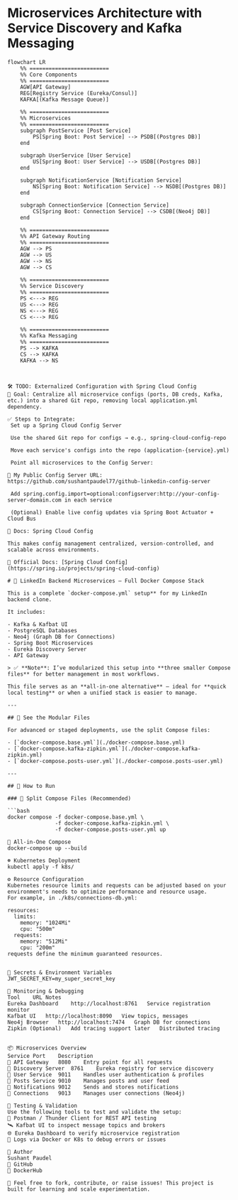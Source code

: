 # Microservices Architecture with Service Discovery and Kafka Messaging

```mermaid
flowchart LR
    %% =========================
    %% Core Components
    %% =========================
    AGW[API Gateway]
    REG[Registry Service (Eureka/Consul)]
    KAFKA[(Kafka Message Queue)]

    %% =========================
    %% Microservices
    %% =========================
    subgraph PostService [Post Service]
        PS[Spring Boot: Post Service] --> PSDB[(Postgres DB)]
    end

    subgraph UserService [User Service]
        US[Spring Boot: User Service] --> USDB[(Postgres DB)]
    end

    subgraph NotificationService [Notification Service]
        NS[Spring Boot: Notification Service] --> NSDB[(Postgres DB)]
    end

    subgraph ConnectionService [Connection Service]
        CS[Spring Boot: Connection Service] --> CSDB[(Neo4j DB)]
    end

    %% =========================
    %% API Gateway Routing
    %% =========================
    AGW --> PS
    AGW --> US
    AGW --> NS
    AGW --> CS

    %% =========================
    %% Service Discovery
    %% =========================
    PS <---> REG
    US <---> REG
    NS <---> REG
    CS <---> REG

    %% =========================
    %% Kafka Messaging
    %% =========================
    PS --> KAFKA
    CS --> KAFKA
    KAFKA --> NS



🛠️ TODO: Externalized Configuration with Spring Cloud Config
🎯 Goal: Centralize all microservice configs (ports, DB creds, Kafka, etc.) into a shared Git repo, removing local application.yml dependency.

✅ Steps to Integrate:
 Set up a Spring Cloud Config Server

 Use the shared Git repo for configs → e.g., spring-cloud-config-repo

 Move each service's configs into the repo (application-{service}.yml)

 Point all microservices to the Config Server:

🔗 My Public Config Server URL:
https://github.com/sushantpaudel77/github-linkedin-config-server

 Add spring.config.import=optional:configserver:http://your-config-server-domain.com in each service

 (Optional) Enable live config updates via Spring Boot Actuator + Cloud Bus

📘 Docs: Spring Cloud Config

This makes config management centralized, version-controlled, and scalable across environments.

🔗 Official Docs: [Spring Cloud Config](https://spring.io/projects/spring-cloud-config)

# 🐳 LinkedIn Backend Microservices — Full Docker Compose Stack

This is a complete `docker-compose.yml` setup** for my LinkedIn backend clone.

It includes:

- Kafka & Kafbat UI
- PostgreSQL Databases
- Neo4j (Graph DB for Connections)
- Spring Boot Microservices
- Eureka Discovery Server
- API Gateway

> ✅ **Note**: I’ve modularized this setup into **three smaller Compose files** for better management in most workflows.

This file serves as an **all-in-one alternative** — ideal for **quick local testing** or when a unified stack is easier to manage.

---

## 🔀 See the Modular Files

For advanced or staged deployments, use the split Compose files:

- [`docker-compose.base.yml`](./docker-compose.base.yml)
- [`docker-compose.kafka-zipkin.yml`](./docker-compose.kafka-zipkin.yml)
- [`docker-compose.posts-user.yml`](./docker-compose.posts-user.yml)

---

## 🚀 How to Run

### 🔧 Split Compose Files (Recommended)

```bash
docker compose -f docker-compose.base.yml \
               -f docker-compose.kafka-zipkin.yml \
               -f docker-compose.posts-user.yml up

🧱 All-in-One Compose
docker-compose up --build

☸️ Kubernetes Deployment
kubectl apply -f k8s/

⚙️ Resource Configuration
Kubernetes resource limits and requests can be adjusted based on your environment's needs to optimize performance and resource usage.
For example, in ./k8s/connections-db.yml:

resources:
  limits:
    memory: "1024Mi"
    cpu: "500m"
  requests:
    memory: "512Mi"
    cpu: "200m"
requests define the minimum guaranteed resources.


🔐 Secrets & Environment Variables
JWT_SECRET_KEY=my_super_secret_key

🧠 Monitoring & Debugging
Tool	URL	Notes
Eureka Dashboard	http://localhost:8761	Service registration monitor
Kafbat UI	http://localhost:8090	View topics, messages
Neo4j Browser	http://localhost:7474	Graph DB for connections
Zipkin (Optional)	Add tracing support later	Distributed tracing


📦 Microservices Overview
Service	Port	Description
🧭 API Gateway	8080	Entry point for all requests
🧬 Discovery Server	8761	Eureka registry for service discovery
👤 User Service	9011	Handles user authentication & profiles
📝 Posts Service	9010	Manages posts and user feed
🔔 Notifications	9012	Sends and stores notifications
🔗 Connections	9013	Manages user connections (Neo4j)

🧪 Testing & Validation
Use the following tools to test and validate the setup:
🧪 Postman / Thunder Client for REST API testing
🛰️ Kafbat UI to inspect message topics and brokers
🌐 Eureka Dashboard to verify microservice registration
📜 Logs via Docker or K8s to debug errors or issues

👤 Author
Sushant Paudel
🔗 GitHub
🐳 DockerHub

💬 Feel free to fork, contribute, or raise issues! This project is built for learning and scale experimentation.
